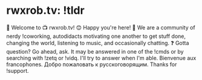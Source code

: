 # rwxrob.tv: !tldr

👋 Welcome to 📺 rwxrob.tv! 😊 Happy you're here! 🤔 We are a community of nerdy !coworking,  autodidacts motivating one another to get stuff done, changing the world, listening to music, and occasionally chatting. ❓ Gotta question? Go ahead, ask. It may be answered in one of the !cmds or by searching with !zetq or !vidq. I'll try to answer when I'm able. Bienvenue aux francophones. Добро пожаловать к русскоговорящим. Thanks for !support.
